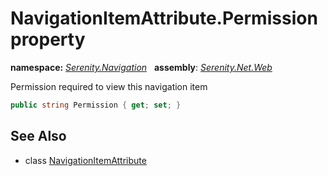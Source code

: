 # NavigationItemAttribute.Permission property
**namespace:** *[Serenity.Navigation](../../README.md#serenity.navigation-namespace)*   **assembly**: *[Serenity.Net.Web](../../README.md)*

Permission required to view this navigation item

```csharp
public string Permission { get; set; }
```

## See Also

* class [NavigationItemAttribute](../NavigationItemAttribute.md)